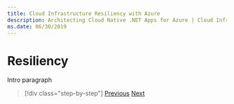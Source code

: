 ```yaml
---
title: Cloud Infrastructure Resiliency with Azure
description: Architecting Cloud Native .NET Apps for Azure | Cloud Infrastructure Resiliency with Azure
ms.date: 06/30/2019
---
```

# Resiliency

Intro paragraph

>[!div class="step-by-step"]
>[Previous](resiliency.md)
>[Next](resilient-communications.md)
